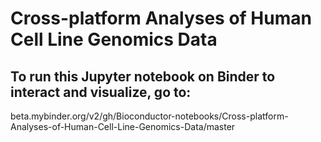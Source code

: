 # Cross-platform Analyses of Human Cell Line Genomics Data

## To run this Jupyter notebook on Binder to interact and visualize, go to:
beta.mybinder.org/v2/gh/Bioconductor-notebooks/Cross-platform-Analyses-of-Human-Cell-Line-Genomics-Data/master
